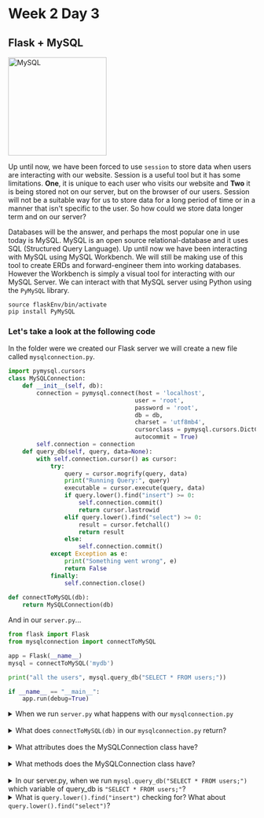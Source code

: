 # Week 2 Day 3

## Flask + MySQL

<img src="https://upload.wikimedia.org/wikipedia/en/thumb/6/62/MySQL.svg/440px-MySQL.svg.png" alt="MySQL" width="200px">

Up until now, we have been forced to use ```session``` to store data when users are interacting with our website. Session is a useful tool but it has some limitations. **One**, it is unique to each user who visits our website and **Two** it is being stored not on our server, but on the browser of our users. Session will not be a suitable way for us to store data for a long period of time or in a manner that isn't specific to the user. So how could we store data longer term and on our server?

Databases will be the answer, and perhaps the most popular one in use today is MySQL. MySQL is an open source relational-database and it uses SQL (Structured Query Language). Up until now we have been interacting with MySQL using MySQL Workbench. We will still be making use of this tool to create ERDs and forward-engineer them into working databases. However the Workbench is simply a visual tool for interacting with our MySQL Server. We can interact with that MySQL server using Python using the ```PyMySQL``` library.

```shell
source flaskEnv/bin/activate
pip install PyMySQL
```

### Let's take a look at the following code

In the folder were we created our Flask server we will create a new file called ```mysqlconnection.py```.

```python
import pymysql.cursors
class MySQLConnection:
    def __init__(self, db):
        connection = pymysql.connect(host = 'localhost',
                                    user = 'root',
                                    password = 'root', 
                                    db = db,
                                    charset = 'utf8mb4',
                                    cursorclass = pymysql.cursors.DictCursor,
                                    autocommit = True)
        self.connection = connection
    def query_db(self, query, data=None):
        with self.connection.cursor() as cursor:
            try:
                query = cursor.mogrify(query, data)
                print("Running Query:", query)
                executable = cursor.execute(query, data)
                if query.lower().find("insert") >= 0:
                    self.connection.commit()
                    return cursor.lastrowid
                elif query.lower().find("select") >= 0:
                    result = cursor.fetchall()
                    return result
                else:
                    self.connection.commit()
            except Exception as e:
                print("Something went wrong", e)
                return False
            finally:
                self.connection.close() 
                
def connectToMySQL(db):
    return MySQLConnection(db)
```

And in our ```server.py```...

```python
from flask import Flask
from mysqlconnection import connectToMySQL

app = Flask(__name__)
mysql = connectToMySQL('mydb')

print("all the users", mysql.query_db("SELECT * FROM users;"))

if __name__ == "__main__":
    app.run(debug=True)
```

<details>
  <summary>When we run <code>server.py</code> what happens with our <code>mysqlconnection.py</code></summary>
    We create a variable called <code>mysql</code> and set it equal to what is returned by the function <code>connectToMySQL('mydb')</code>.
</details><br>

<details>
    <summary>What does <code>connectToMySQL(db)</code> in our <code>mysqlconnection.py</code> return?</summary>
    It returns an instance of the MySQLConnection class.
</details><br>

<details>
    <summary>What attributes does the MySQLConnection class have?</summary>
    only <code>self.connection</code>
</details><br>

<details>
    <summary>What methods does the MySQLConnection class have?</summary>
    only <code>query_db</code>
</details><br>

<details>
    <summary>In our server.py, when we run <code>mysql.query_db("SELECT * FROM users;")</code> which variable of query_db is <code>"SELECT * FROM users;"</code>?</summary>
    This string is the query variable.
</details>

<details>
    <summary>What is <code>query.lower().find("insert")</code> checking for? What about <code>query.lower().find("select")</code>?</summary>
    Checking if the type of query is an <code>INSERT</code> statement. The other is checking for a <code>SELECT</code> statement.
</details>

